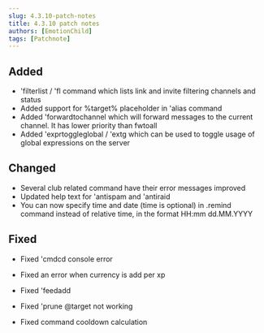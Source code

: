 ```yaml
---
slug: 4.3.10-patch-notes
title: 4.3.10 patch notes
authors: [EmotionChild]
tags: [Patchnote]
---
```


## Added

  - 'filterlist / 'fl command which lists link and invite filtering channels and status
  - Added support for %target% placeholder in 'alias command
  - Added 'forwardtochannel which will forward messages to the current channel. It has lower priority than fwtoall
  - Added 'exprtoggleglobal / 'extg  which can be used to toggle usage of global expressions on the server


## Changed

  - Several club related command have their error messages improved
  - Updated help text for 'antispam and 'antiraid
  - You can now specify time and date (time is optional) in .remind command instead of relative time, in the format HH:mm dd.MM.YYYY


## Fixed

  - Fixed 'cmdcd console error
  - Fixed an error when currency is add per xp
  - Fixed 'feedadd

  - Fixed 'prune @target not working
  - Fixed command cooldown calculation